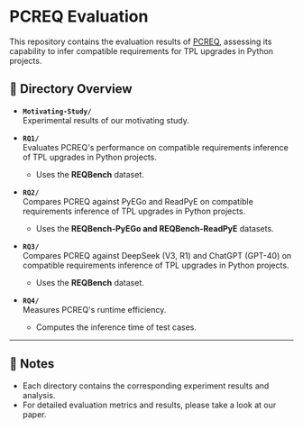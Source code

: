 # PCREQ Evaluation

This repository contains the evaluation results of [PCREQ](https://github.com/PCREQ/PCREQ), assessing its capability to infer compatible requirements for TPL upgrades in Python projects.

## :open_file_folder: Directory Overview

- **`Motivating-Study/`**  
  Experimental results of our motivating study.  

- **`RQ1/`**  
  Evaluates PCREQ's performance on compatible requirements inference of TPL upgrades in Python projects.  
  - Uses the **REQBench** dataset.  

- **`RQ2/`**  
  Compares PCREQ against PyEGo and ReadPyE on compatible requirements inference of TPL upgrades in Python projects.  
  - Uses the **REQBench-PyEGo and REQBench-ReadPyE** datasets.  

- **`RQ3/`**  
  Compares PCREQ against DeepSeek (V3, R1) and ChatGPT (GPT-40) on compatible requirements inference of TPL upgrades in Python projects.    
  - Uses the **REQBench** dataset.  

- **`RQ4/`**  
  Measures PCREQ's runtime efficiency.  
  - Computes the inference time of test cases.  

---

## :pushpin: Notes
- Each directory contains the corresponding experiment results and analysis.
- For detailed evaluation metrics and results, please take a look at our paper. 

